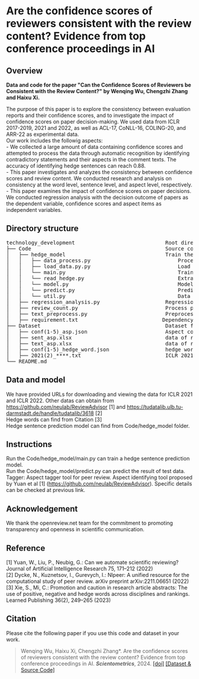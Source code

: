 #  Are the confidence scores of reviewers consistent with the review content? Evidence from top conference proceedings in AI
## Overview

**Data and code for the paper "Can the Confidence Scores of Reviewers be Consistent with the Review Content?" by Wenqing Wu, Chengzhi Zhang and Haixu Xi.** <br>

The purpose of this paper is to explore the consistency between evaluation reports and their confidence scores, and to investigate the impact of confidence scores on paper decision-making. We used data from ICLR 2017-2019, 2021 and 2022, as well as ACL-17, CoNLL-16, COLING-20, and ARR-22 as experimental data.<br>
Our work includes the followig aspects:<br>
    - We collected a large amount of data containing confidence scores and attempted to process the data through automatic recognition by identifying contradictory statements and their aspects in the comment texts. The accuracy of identifying hedge sentences can reach 0.88. <br>
    - This paper investigates and analyzes the consistency between confidence scores and review content. We conducted research and analysis on consistency at the word level, sentence level, and aspect level, respectively. <br>
    - This paper examines the impact of confidence scores on paper decisions. We conducted regression analysis with the decision outcome of papers as the dependent variable, confidence scores and aspect items as independent variables.
## Directory structure

<pre>
technology_development                             Root directory
├── Code                                           Source code folder
│   ├── hedge_model                                Train the hedge sentence prediction model.
│   │   ├── data_process.py                            Process input data.
│   │   ├── load_data.py.py                            Load the training data.
│   │   └── main.py                                    Train the model.
│   │   └── read_hedge.py                              Extract hedge sentences and patial hedege words from the HedgePeer dataset (https://github.com/Tirthankar-Ghosal/HedgePeer-Dataset) to form training and testing sets.  
│   │   └── model.py                                   Model structure  
│   │   └── predict.py                                 Predict test data.  
│   │   └── util.py                                    Data process tool.  
│   ├── regression_analysis.py                     Regression model for paper decision and confidence score and aspect.
│   ├── review_count.py                            Process peer review content and data statistics. 
│   ├── text_preprocess.py                         Preprocessing raw data.
│   ├── requirement.txt                           Dependency python packages required to run code.
├── Dataset                                        Dataset folder
│   ├── conf(1-5)_asp.json                         Aspect count of hedge sentences with confidence score is 1-5.
│   ├── sent_asp.xlsx                              data of regression analysis.
│   ├── text_asp.xlsx                              data of regression analysis
│   ├── conf(1-5)_hedge_word.json                  hedge word count for review report with confidence score is 1-5.
│   ├── 2021(2)_****.txt                           ICLR 2021 and ICLR 2022 data URL.
└── README.md
</pre>

## Data and model
We have provided URLs for downloading and viewing the data for ICLR 2021 and ICLR 2022. Other datas can obtain from https://github.com/neulab/ReviewAdvisor [1] and https://tudatalib.ulb.tu-darmstadt.de/handle/tudatalib/3618 [2] <br> 
Hedge words can find from Citation [3] <br>
Hedge sentence prediction model can find from Code/hedge_model folder.<br>

## Instructions

Run the Code/hedge_model/main.py can train a hedge sentence prediction model.<br>
Run the Code/hedge_model/predict.py can predict the result of test data.<br>
Tagger: Aspect tagger tool for peer review. Aspect identifying tool proposed by Yuan et al [1] (https://github.com/neulab/ReviewAdvisor). Specific details can be checked at previous link.<br>


## Acknowledgement
We thank the openreview.net team for the commitment to promoting transparency and openness in scientific communication.
## Reference
[1] Yuan, W., Liu, P., Neubig, G.: Can we automate scientific reviewing? Journal of Artificial Intelligence Research 75, 171–212 (2022) <br>
[2] Dycke, N., Kuznetsov, I., Gurevych, I.: Nlpeer: A unified resource for the computational study of peer review. arXiv preprint arXiv:2211.06651 (2022) <br>
[3] Xie, S., Mi, C.: Promotion and caution in research article abstracts: The use of positive, negative and hedge words across disciplines and rankings. Learned Publishing 36(2), 249–265 (2023)

## Citation
Please cite the following paper if you use this code and dataset in your work.
    
>Wenqing Wu, Haixu Xi, Chengzhi Zhang\*.  Are the confidence scores of reviewers consistent with the review content? Evidence from top conference proceedings in AI. ***Scientometrics***, 2024. [[doi]]()  [[Dataset & Source Code]](https://github.com/njust-winchy/confidence_score) 
